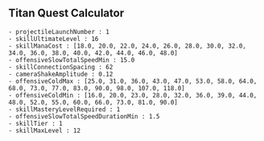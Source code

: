 ## Titan Quest Calculator

    - projectileLaunchNumber : 1
    - skillUltimateLevel : 16
    - skillManaCost : [18.0, 20.0, 22.0, 24.0, 26.0, 28.0, 30.0, 32.0, 34.0, 36.0, 38.0, 40.0, 42.0, 44.0, 46.0, 48.0]
    - offensiveSlowTotalSpeedMin : 15.0
    - skillConnectionSpacing : 62
    - cameraShakeAmplitude : 0.12
    - offensiveColdMax : [25.0, 31.0, 36.0, 43.0, 47.0, 53.0, 58.0, 64.0, 68.0, 73.0, 77.0, 83.0, 90.0, 98.0, 107.0, 118.0]
    - offensiveColdMin : [16.0, 20.0, 23.0, 28.0, 32.0, 36.0, 39.0, 44.0, 48.0, 52.0, 55.0, 60.0, 66.0, 73.0, 81.0, 90.0]
    - skillMasteryLevelRequired : 1
    - offensiveSlowTotalSpeedDurationMin : 1.5
    - skillTier : 1
    - skillMaxLevel : 12
